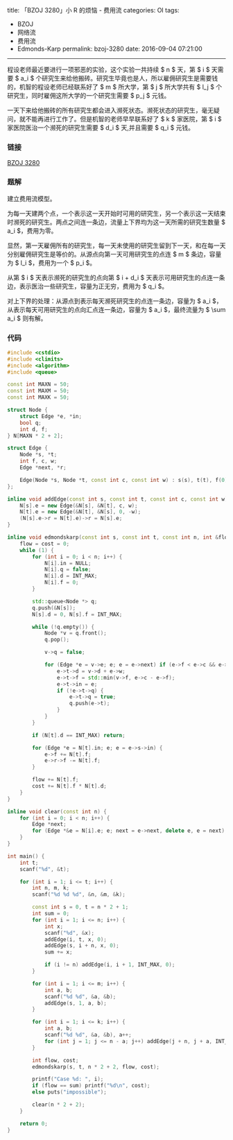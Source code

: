 title: 「BZOJ 3280」小 R 的烦恼 - 费用流
categories: OI
tags: 
  - BZOJ
  - 网络流
  - 费用流
  - Edmonds-Karp
permalink: bzoj-3280
date: 2016-09-04 07:21:00
---

程设老师最近要进行一项邪恶的实验，这个实验一共持续 $ n $ 天，第 $ i $ 天需要 $ a_i $ 个研究生来给他搬砖。研究生毕竟也是人，所以雇佣研究生是需要钱的，机智的程设老师已经联系好了 $ m $ 所大学，第 $ j $ 所大学共有 $ l_j $ 个研究生，同时雇佣这所大学的一个研究生需要 $ p_j $ 元钱。

一天下来给他搬砖的所有研究生都会进入濒死状态。濒死状态的研究生，毫无疑问，就不能再进行工作了。但是机智的老师早早联系好了 $ k $ 家医院，第 $ i $ 家医院医治一个濒死的研究生需要 $ d_i $ 天,并且需要 $ q_i $ 元钱。

<!-- more -->

### 链接
[BZOJ 3280](http://www.lydsy.com/JudgeOnline/problem.php?id=3280)

### 题解
建立费用流模型。

为每一天建两个点，一个表示这一天开始时可用的研究生，另一个表示这一天结束时濒死的研究生。两点之间连一条边，流量上下界均为这一天所需的研究生数量 $ a_i $，费用为零。

显然，第一天雇佣所有的研究生，每一天未使用的研究生留到下一天，和在每一天分别雇佣研究生是等价的。从源点向第一天可用研究生的点连 $ m $ 条边，容量为 $ l_i $，费用为一个 $ p_i $。

从第 $ i $ 天表示濒死的研究生的点向第 $ i + d_i $ 天表示可用研究生的点连一条边，表示医治一些研究生，容量为正无穷，费用为 $ q_i $。

对上下界的处理：从源点到表示每天濒死研究生的点连一条边，容量为 $ a_i $，从表示每天可用研究生的点向汇点连一条边，容量为 $ a_i $，最终流量为 $ \sum a_i $ 则有解。

### 代码
```c++
#include <cstdio>
#include <climits>
#include <algorithm>
#include <queue>

const int MAXN = 50;
const int MAXM = 50;
const int MAXK = 50;

struct Node {
	struct Edge *e, *in;
	bool q;
	int d, f;
} N[MAXN * 2 + 2];

struct Edge {
	Node *s, *t;
	int f, c, w;
	Edge *next, *r;

	Edge(Node *s, Node *t, const int c, const int w) : s(s), t(t), f(0), c(c), w(w), next(s->e) {}
};

inline void addEdge(const int s, const int t, const int c, const int w) {
	N[s].e = new Edge(&N[s], &N[t], c, w);
	N[t].e = new Edge(&N[t], &N[s], 0, -w);
	(N[s].e->r = N[t].e)->r = N[s].e;
}

inline void edmondskarp(const int s, const int t, const int n, int &flow, int &cost) {
	flow = cost = 0;
	while (1) {
		for (int i = 0; i < n; i++) {
			N[i].in = NULL;
			N[i].q = false;
			N[i].d = INT_MAX;
			N[i].f = 0;
		}

		std::queue<Node *> q;
		q.push(&N[s]);
		N[s].d = 0, N[s].f = INT_MAX;

		while (!q.empty()) {
			Node *v = q.front();
			q.pop();

			v->q = false;

			for (Edge *e = v->e; e; e = e->next) if (e->f < e->c && e->t->d > v->d + e->w) {
				e->t->d = v->d + e->w;
				e->t->f = std::min(v->f, e->c - e->f);
				e->t->in = e;
				if (!e->t->q) {
					e->t->q = true;
					q.push(e->t);
				}
			}
		}

		if (N[t].d == INT_MAX) return;

		for (Edge *e = N[t].in; e; e = e->s->in) {
			e->f += N[t].f;
			e->r->f -= N[t].f;
		}

		flow += N[t].f;
		cost += N[t].f * N[t].d;
	}
}

inline void clear(const int n) {
	for (int i = 0; i < n; i++) {
		Edge *next;
		for (Edge *&e = N[i].e; e; next = e->next, delete e, e = next);
	}
}

int main() {
	int t;
	scanf("%d", &t);

	for (int i = 1; i <= t; i++) {
		int n, m, k;
		scanf("%d %d %d", &n, &m, &k);

		const int s = 0, t = n * 2 + 1;
		int sum = 0;
		for (int i = 1; i <= n; i++) {
			int x;
			scanf("%d", &x);
			addEdge(i, t, x, 0);
			addEdge(s, i + n, x, 0);
			sum += x;

			if (i != n) addEdge(i, i + 1, INT_MAX, 0);
		}

		for (int i = 1; i <= m; i++) {
			int a, b;
			scanf("%d %d", &a, &b);
			addEdge(s, 1, a, b);
		}

		for (int i = 1; i <= k; i++) {
			int a, b;
			scanf("%d %d", &a, &b), a++;
			for (int j = 1; j <= n - a; j++) addEdge(j + n, j + a, INT_MAX, b);
		}

		int flow, cost;
		edmondskarp(s, t, n * 2 + 2, flow, cost);

		printf("Case %d: ", i);
		if (flow == sum) printf("%d\n", cost);
		else puts("impossible");

		clear(n * 2 + 2);
	}

	return 0;
}
```